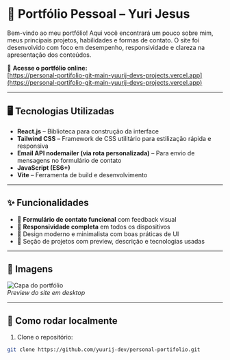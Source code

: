 # 🚀 Portfólio Pessoal – Yuri Jesus

Bem-vindo ao meu portfólio! Aqui você encontrará um pouco sobre mim, meus principais projetos, habilidades e formas de contato. O site foi desenvolvido com foco em desempenho, responsividade e clareza na apresentação dos conteúdos.

🔗 **Acesse o portfólio online:**  
[https://personal-portifolio-git-main-yuurij-devs-projects.vercel.app](https://personal-portifolio-git-main-yuurij-devs-projects.vercel.app)

---

## 🖥️ Tecnologias Utilizadas

- **React.js** – Biblioteca para construção da interface
- **Tailwind CSS** – Framework de CSS utilitário para estilização rápida e responsiva
- **Email API nodemailer (via rota personalizada)** – Para envio de mensagens no formulário de contato
- **JavaScript (ES6+)**
- **Vite** – Ferramenta de build e desenvolvimento

---

## ✨ Funcionalidades

- 💬 **Formulário de contato funcional** com feedback visual
- 📱 **Responsividade completa** em todos os dispositivos
- 🎨 Design moderno e minimalista com boas práticas de UI
- 📂 Seção de projetos com preview, descrição e tecnologias usadas

---

## 📸 Imagens

![Capa do portfólio](https://imgur.com/a/Bvbcdv6)  
_Preview do site em desktop_

---

## 📁 Como rodar localmente

1. Clone o repositório:

```bash
git clone https://github.com/yuurij-dev/personal-portifolio.git
```
